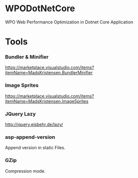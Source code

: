 # WPODotNetCore
WPO Web Performance Optimization in Dotnet Core Application


# Tools

### Bundler & Minifier
https://marketplace.visualstudio.com/items?itemName=MadsKristensen.BundlerMinifier

### Image Sprites
https://marketplace.visualstudio.com/items?itemName=MadsKristensen.ImageSprites

### JQuery Lazy
http://jquery.eisbehr.de/lazy/

### asp-append-version
Append version in static Files.

### GZip
Compression mode.
